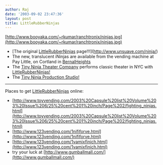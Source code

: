 ```yaml
---
author: Raj
date: '2003-09-02 23:47:36'
layout: post
title: LittleRubberNinjas
---
```


[http://www.booyaka.com/~rkumar/ranchtronix/ninjas.jpg](http://www.booyaka.com/~rkumar/ranchtronix/ninjas.jpg)

* [The original [LittleRubberNinjas](LittleRubberNinjas.html) page!!!](http://www.unsuave.com/ninja/)
* The new, translucent iNinjas are available from the vending machine at Pay Little, on Cortland in [BernalHeights](BernalHeights.html)
* The [Tiny Ninja Theater Company](http://www.tinyninjatheater.com) performs classic theater in NYC with [LittleRubberNinjas!](LittleRubberNinjas!.html)
* The [Tiny Ninja Production Studio!](http://www.tinyninjatheater.com/fun/)

----

Places to get [LittleRubberNinjas](LittleRubberNinjas.html) online:

* [http://www.toyvending.com/2003%20Capsule%20list%20Volume%203%20Issue%206/25%20cent%201%20inch/Page%202/fighting_ninjas.html](http://www.toyvending.com/2003%20Capsule%20list%20Volume%203%20Issue%206/25%20cent%201%20inch/Page%202/fighting_ninjas.html)
* [http://www.123vending.com/1nififorve.html](http://www.123vending.com/1nififorve.html)
* [http://www.123vending.com/1vamixfinich.html](http://www.123vending.com/1vamixfinich.html)
* try your luck at [http://www.gumballmall.com/](http://www.gumballmall.com/)

